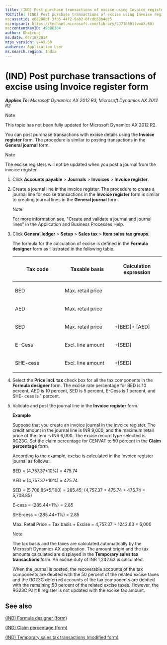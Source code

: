 ```yaml
---
title: (IND) Post purchase transactions of excise using Invoice register form
TOCTitle: (IND) Post purchase transactions of excise using Invoice register form
ms:assetid: e68288bf-3fb5-44f2-9ab2-0fcdb58b4ec5
ms:mtpsurl: https://technet.microsoft.com/library/JJ710891(v=AX.60)
ms:contentKeyID: 49386304
author: Khairunj
ms.date: 04/18/2014
mtps_version: v=AX.60
audience: Application User
ms.search.region: India
---
```


# (IND) Post purchase transactions of excise using Invoice register form 


_**Applies To:** Microsoft Dynamics AX 2012 R3, Microsoft Dynamics AX 2012 R2_


> [!NOTE]
> <P>This topic has not been fully updated for Microsoft Dynamics AX 2012 R2.</P>



You can post purchase transactions with excise details using the **Invoice register** form. The procedure is similar to posting transactions in the **General journal** form.


> [!NOTE]
> <P>The excise registers will not be updated when you post a journal from the invoice register.</P>



1.  Click **Accounts payable** \> **Journals** \> **Invoices** \> **Invoice register**.

2.  Create a journal line in the invoice register. The procedure to create a journal line for excise transactions in the **Invoice register** form is similar to creating journal lines in the **General journal** form.
    

    > [!NOTE]
    > <P>For more information see, "Create and validate a journal and journal lines" in the Application and Business Processes Help.</P>



3.  Click **General ledger** \> **Setup** \> **Sales tax** \> **Item sales tax groups**.
    
    The formula for the calculation of excise is defined in the **Formula designer** form as illustrated in the following table.
    
    <table>
    <colgroup>
    <col style="width: 33%" />
    <col style="width: 33%" />
    <col style="width: 33%" />
    </colgroup>
    <thead>
    <tr class="header">
    <th><p>Tax code</p></th>
    <th><p>Taxable basis</p></th>
    <th><p>Calculation expression</p></th>
    </tr>
    </thead>
    <tbody>
    <tr class="odd">
    <td><p>BED</p></td>
    <td><p>Max. retail price</p></td>
    <td><p></p></td>
    </tr>
    <tr class="even">
    <td><p>AED</p></td>
    <td><p>Max. retail price</p></td>
    <td><p></p></td>
    </tr>
    <tr class="odd">
    <td><p>SED</p></td>
    <td><p>Max. retail price</p></td>
    <td><p>+[BED]+ [AED]</p></td>
    </tr>
    <tr class="even">
    <td><p>E-Cess</p></td>
    <td><p>Excl. line amount</p></td>
    <td><p>+[SED]</p></td>
    </tr>
    <tr class="odd">
    <td><p>SHE-cess</p></td>
    <td><p>Excl. line amount</p></td>
    <td><p>+[SED]</p></td>
    </tr>
    </tbody>
    </table>


4.  Select the **Price incl. tax** check box for all the tax components in the **Formula designer** form. The excise rate percentage for BED is 10 percent, AED is 10 percent, SED is 5 percent, E-Cess is 1 percent, and SHE- cess is 1 percent.

5.  Validate and post the journal line in the **Invoice register** form.
    
    **Example**
    
    Suppose that you create an invoice journal in the invoice register. The credit amount in the journal line is INR 9,000, and the maximum retail price of the item is INR 6,000. The excise record type selected is RG23C. Set the claim percentage for CENVAT to 50 percent in the **Claim percentage** form.
    
    According to the example, excise is calculated in the Invoice register journal as follows:
    
    BED = (4,757.37\*10%) = 475.74
    
    AED = (4,757.37\*10%) = 475.74
    
    SED = (5,708.85\*5/100) = 285.45; (4,757.37 + 475.74 + 475.74 = 5,708.85)
    
    E-cess = (285.44\*1%) = 2.85
    
    SHE-cess = (285.44\*1%) = 2.85
    
    Max. Retail Price = Tax basis + Excise = 4,757.37 + 1242.63 = 6,000
    

    > [!NOTE]
    > <P>The tax basis and the taxes are calculated automatically by the Microsoft Dynamics AX application. The amount origin and the tax amounts calculated are displayed in the <STRONG>Temporary sales tax transactions</STRONG> form. An excise duty of INR 1,242.63 is calculated.</P>

    
    When the journal is posted, the recoverable accounts of the tax components are debited with the 50 percent of the related excise taxes and the RG23C deferred accounts of the tax components are debited with the remaining 50 percent of the related excise taxes. However, the RG23C Part II register is not updated with the excise tax amount.

## See also

[(IND) Formula designer (form)](https://technet.microsoft.com/library/jj677983\(v=ax.60\))

[(IND) Claim percentage (form)](https://technet.microsoft.com/library/jj710873\(v=ax.60\))

[(IND) Temporary sales tax transactions (modified form)](https://technet.microsoft.com/library/jj664487\(v=ax.60\))

  


